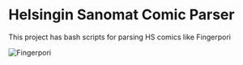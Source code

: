 Helsingin Sanomat Comic Parser
=========
This project has bash scripts for parsing HS comics like Fingerpori

![Fingerpori](http://hs13.snstatic.fi/webkuva/sarjis/560/1305876493557?ts=43)

